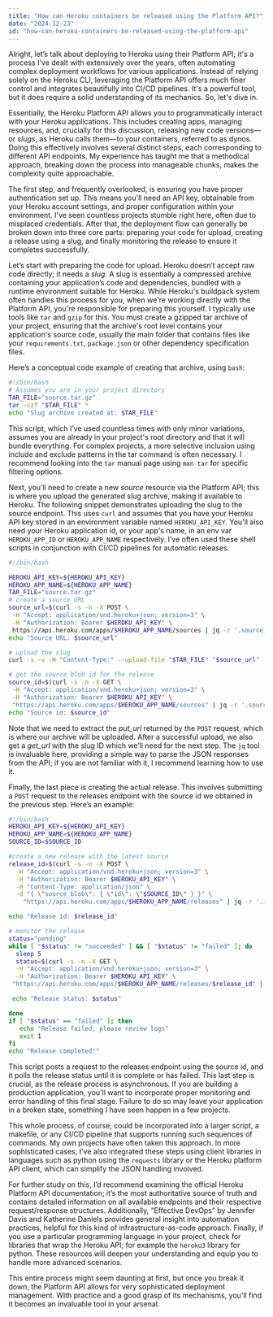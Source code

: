 ```yaml
---
title: "How can Heroku containers be released using the Platform API?"
date: "2024-12-23"
id: "how-can-heroku-containers-be-released-using-the-platform-api"
---
```


Alright, let’s talk about deploying to Heroku using their Platform API; it's a process I've dealt with extensively over the years, often automating complex deployment workflows for various applications. Instead of relying solely on the Heroku CLI, leveraging the Platform API offers much finer control and integrates beautifully into CI/CD pipelines. It's a powerful tool, but it does require a solid understanding of its mechanics. So, let's dive in.

Essentially, the Heroku Platform API allows you to programmatically interact with your Heroku applications. This includes creating apps, managing resources, and, crucially for this discussion, releasing new code versions—or *slugs*, as Heroku calls them—to your containers, referred to as dynos. Doing this effectively involves several distinct steps, each corresponding to different API endpoints. My experience has taught me that a methodical approach, breaking down the process into manageable chunks, makes the complexity quite approachable.

The first step, and frequently overlooked, is ensuring you have proper authentication set up. This means you'll need an API key, obtainable from your Heroku account settings, and proper configuration within your environment. I've seen countless projects stumble right here, often due to misplaced credentials. After that, the deployment flow can generally be broken down into three core parts: preparing your code for upload, creating a release using a slug, and finally monitoring the release to ensure it completes successfully.

Let’s start with preparing the code for upload. Heroku doesn’t accept raw code directly; it needs a *slug*. A slug is essentially a compressed archive containing your application’s code and dependencies, bundled with a runtime environment suitable for Heroku. While Heroku's buildpack system often handles this process for you, when we're working directly with the Platform API, you're responsible for preparing this yourself. I typically use tools like `tar` and `gzip` for this. You must create a gzipped tar archive of your project, ensuring that the archive's root level contains your application's source code, usually the main folder that contains files like your `requirements.txt`, `package.json` or other dependency specification files.

Here’s a conceptual code example of creating that archive, using `bash`:

```bash
#!/bin/bash
# Assumes you are in your project directory
TAR_FILE="source.tar.gz"
tar -czf "$TAR_FILE" *
echo "Slug archive created at: $TAR_FILE"
```

This script, which I’ve used countless times with only minor variations, assumes you are already in your project's root directory and that it will bundle everything. For complex projects, a more selective inclusion using include and exclude patterns in the tar command is often necessary. I recommend looking into the `tar` manual page using `man tar` for specific filtering options.

Next, you’ll need to create a new *source* resource via the Platform API; this is where you upload the generated slug archive, making it available to Heroku. The following snippet demonstrates uploading the slug to the source endpoint. This uses `curl` and assumes that you have your Heroku API key stored in an environment variable named `HEROKU_API_KEY`. You'll also need your Heroku application id, or your app's name, in an env var `HEROKU_APP_ID` or `HEROKU_APP_NAME` respectively. I’ve often used these shell scripts in conjunction with CI/CD pipelines for automatic releases.

```bash
#!/bin/bash

HEROKU_API_KEY=${HEROKU_API_KEY}
HEROKU_APP_NAME=${HEROKU_APP_NAME}
TAR_FILE="source.tar.gz"
# create a source URL
source_url=$(curl -s -n -X POST \
 -H "Accept: application/vnd.heroku+json; version=3" \
 -H "Authorization: Bearer $HEROKU_API_KEY" \
 https://api.heroku.com/apps/$HEROKU_APP_NAME/sources | jq -r '.source_blob.put_url')
echo "Source URL: $source_url"

# upload the slug
curl -s -v -H "Content-Type:" --upload-file "$TAR_FILE" "$source_url"

# get the source blob id for the release
source_id=$(curl -s -n -X GET \
 -H "Accept: application/vnd.heroku+json; version=3" \
 -H "Authorization: Bearer $HEROKU_API_KEY" \
 "https://api.heroku.com/apps/$HEROKU_APP_NAME/sources" | jq -r '.source_blob.get_url' | cut -d"/" -f 8)
echo "Source id: $source_id"
```

Note that we need to extract the *put_url* returned by the `POST` request, which is where our archive will be uploaded. After a successful upload, we also get a *get_url* with the slug ID which we’ll need for the next step. The `jq` tool is invaluable here, providing a simple way to parse the JSON responses from the API; if you are not familiar with it, I recommend learning how to use it.

Finally, the last piece is creating the actual release. This involves submitting a `POST` request to the releases endpoint with the source id we obtained in the previous step. Here’s an example:

```bash
#!/bin/bash
HEROKU_API_KEY=${HEROKU_API_KEY}
HEROKU_APP_NAME=${HEROKU_APP_NAME}
SOURCE_ID=$SOURCE_ID

#create a new release with the latest source
release_id=$(curl -s -n -X POST \
  -H "Accept: application/vnd.heroku+json; version=3" \
  -H "Authorization: Bearer $HEROKU_API_KEY" \
  -H "Content-Type: application/json" \
  -d "{ \"source_blob\": { \"id\": \"$SOURCE_ID\" } }" \
    "https://api.heroku.com/apps/$HEROKU_APP_NAME/releases" | jq -r '.id')

echo "Release id: $release_id"

# monitor the release
status="pending"
while [ "$status" != "succeeded" ] && [ "$status" != "failed" ]; do
  sleep 5
  status=$(curl -s -n -X GET \
  -H "Accept: application/vnd.heroku+json; version=3" \
  -H "Authorization: Bearer $HEROKU_API_KEY" \
 "https://api.heroku.com/apps/$HEROKU_APP_NAME/releases/$release_id" | jq -r '.status')

 echo "Release status: $status"

done
if [ "$status" == "failed" ]; then
   echo "Release failed, please review logs"
   exit 1
fi
echo "Release completed!"

```

This script posts a request to the releases endpoint using the source id, and it polls the release status until it is complete or has failed. This last step is crucial, as the release process is asynchronous. If you are building a production application, you'll want to incorporate proper monitoring and error handling of this final stage. Failure to do so may leave your application in a broken state, something I have seen happen in a few projects.

This whole process, of course, could be incorporated into a larger script, a makefile, or any CI/CD pipeline that supports running such sequences of commands. My own projects have often taken this approach. In more sophisticated cases, I've also integrated these steps using client libraries in languages such as python using the `requests` library or the Heroku platform API client, which can simplify the JSON handling involved.

For further study on this, I’d recommend examining the official Heroku Platform API documentation; it’s the most authoritative source of truth and contains detailed information on all available endpoints and their respective request/response structures. Additionally, “Effective DevOps” by Jennifer Davis and Katherine Daniels provides general insight into automation practices, helpful for this kind of infrastructure-as-code approach. Finally, if you use a particular programming language in your project, check for libraries that wrap the Heroku API; for example the `heroku3` library for python. These resources will deepen your understanding and equip you to handle more advanced scenarios.

This entire process might seem daunting at first, but once you break it down, the Platform API allows for very sophisticated deployment management. With practice and a good grasp of its mechanisms, you'll find it becomes an invaluable tool in your arsenal.
